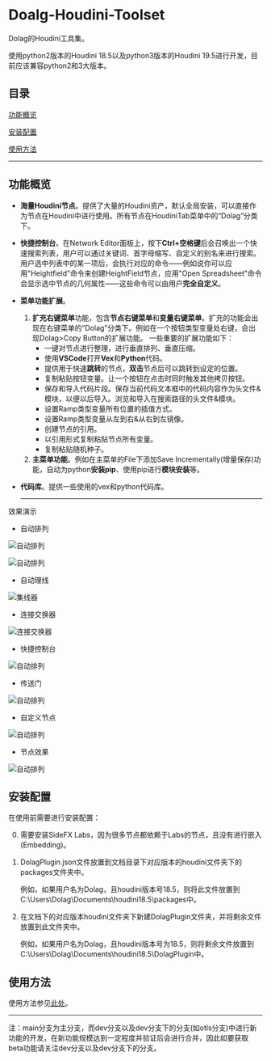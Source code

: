 # Doalg-Houdini-Toolset

Dolag的Houdini工具集。

使用python2版本的Houdini 18.5以及python3版本的Houdini 19.5进行开发，目前应该兼容python2和3大版本。

## 目录

[功能概览](#功能概览)

[安装配置](#安装配置)

[使用方法](#使用方法)

---

## 功能概览

+ **海量Houdini节点**。提供了大量的Houdini资产，默认全局安装，可以直接作为节点在Houdini中进行使用。所有节点在HoudiniTab菜单中的“Dolag”分类下。

- **快捷控制台**。在Network Editor面板上，按下**Ctrl+空格键**后会召唤出一个快速搜索列表，用户可以通过关键词、首字母缩写、自定义的别名来进行搜索。用户选中列表中的某一项后，会执行对应的命令——例如说你可以应用"Heightfield"命令来创建HeightField节点，应用"Open Spreadsheet"命令会显示选中节点的几何属性——这些命令可以由用户**完全自定义**。

- **菜单功能扩展**。
    1. **扩充右键菜单**功能，包含**节点右键菜单**和**变量右键菜单**。扩充的功能会出现在右键菜单的“Dolag”分类下。例如在一个按钮类型变量处右键，会出现Dolag>Copy Button的扩展功能。 一些重要的扩展功能如下：
        - 一键对节点进行整理，进行垂直排列、垂直压缩。
        - 使用**VSCode**打开**Vex**和**Python**代码。
        - 提供用于快速**跳转**的节点，**双击**节点后可以跳转到设定的位置。
        - 复制粘贴按钮变量。让一个按钮在点击时同时触发其他拷贝按钮。
        - 保存和导入代码片段。保存当前代码文本框中的代码内容作为头文件&模块，以便以后导入。浏览和导入在搜索路径的头文件&模块。
        - 设置Ramp类型变量所有位置的插值方式。
        - 设置Ramp类型变量从左到右&从右到左镜像。
        - 创建节点的引用。
        - 以引用形式复制粘贴节点所有变量。
        - 复制粘贴随机种子。
    3. **主菜单功能**。例如在主菜单的File下添加Save Incrementally(增量保存)功能，自动为python**安装pip**、使用pip进行**模块安装**等。
    
- **代码库**。提供一些使用的vex和python代码库。

    ---

效果演示

+ 自动排列

![自动排列](img/自动排列0.gif)

![自动排列](img/自动排列1.gif)

+ 自动理线

![集线器](img/集线器.gif)

+ 连接交换器

![连接交换器](img/连接交换器.gif)

+ 快捷控制台

![自动排列](img/快捷控制台.gif)

+ 传送门

![自动排列](img/传送门.gif)

+ 自定义节点

![自动排列](img/节点.png)

+ 节点效果

![自动排列](img/效果一览.png)

## 安装配置

在使用前需要进行安装配置：

0. 需要安装SideFX Labs，因为很多节点都依赖于Labs的节点，且没有进行嵌入(Embedding)。

1. DolagPlugin.json文件放置到文档目录下对应版本的houdini文件夹下的packages文件夹中。

   例如，如果用户名为Dolag，且houdini版本号18.5，则将此文件放置到C:\Users\Dolag\Documents\houdini18.5\packages中。

2. 在文档下的对应版本houdini文件夹下新建DolagPlugin文件夹，并将剩余文件放置到此文件夹中。

   例如，如果用户名为Dolag，且houdini版本号为18.5，则将剩余文件放置到C:\Users\Dolag\Documents\houdini18.5\DolagPlugin中。

## 使用方法

使用方法参见[此处](http://www.vis.dolag.work/houdini-toolset/)。

---

注：main分支为主分支，而dev分支以及dev分支下的分支(如otls分支)中进行新功能的开发，在新功能规模达到一定程度并验证后会进行合并，因此如要获取beta功能请关注dev分支以及dev分支下的分支。
